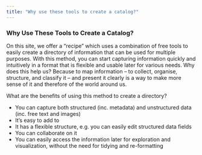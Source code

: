 ```yaml
---
title: "Why use these tools to create a catalog?"
---
```


### Why Use These Tools to Create a Catalog?
On this site, we offer a “recipe” which uses a combination of free tools to easily create a directory of information that can be used for multiple purposes. With this method, you can start capturing information quickly and intuitively in a format that is flexible and usable later for various needs. Why does this help us? Because to map information – to collect, organise, structure, and classify it – and present it clearly is a way to make more sense of it and therefore of the world around us. 

What are the benefits of using this method to create a directory?
- You can capture both structured (inc. metadata) and unstructured data (inc. free text and images)
- It’s easy to add to 
- It has a flexible structure, e.g. you can easily edit structured data fields
- You can collaborate on it
- You can easily access the information later for exploration and visualization, without the need for tidying and re-formatting
